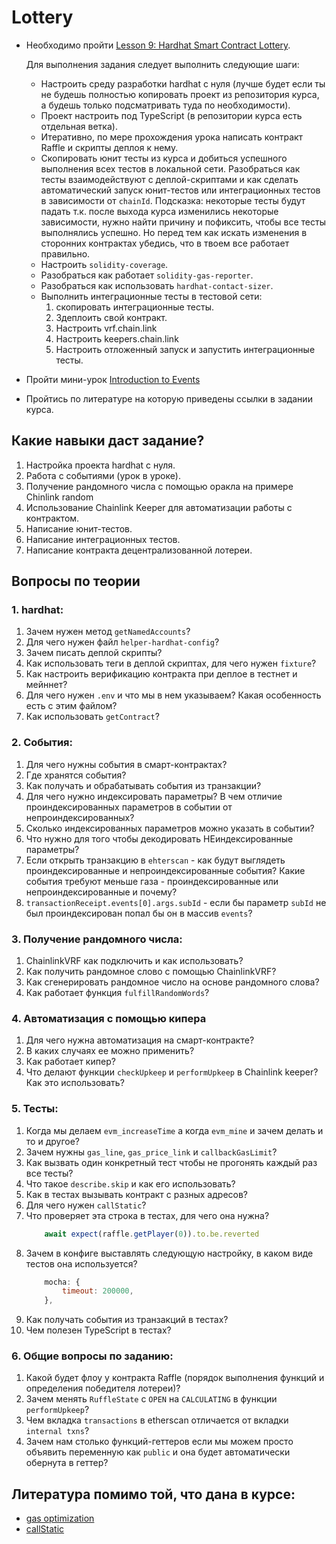 # Lottery

- Необходимо пройти [Lesson 9: Hardhat Smart Contract Lottery](https://github.com/smartcontractkit/full-blockchain-solidity-course-js#lesson-9-hardhat-smart-contract-lottery).

    Для выполнения задания следует выполнить следующие шаги:
    - Настроить среду разработки hardhat с нуля (лучше будет если ты не будешь полностью копировать проект из репозитория курса, а будешь только подсматривать туда по необходимости). 
    - Проект настроить под TypeScript (в репозитории курса есть отдельная ветка).
	- Итеративно, по мере прохождения урока написать контракт Raffle и скрипты деплоя к нему.
	- Скопировать юнит тесты из курса и добиться успешного выполнения всех тестов в локальной сети. Разобраться как тесты взаимодействуют с деплой-скриптами и как сделать автоматический запуск юнит-тестов или интеграционных тестов в зависимости от `chainId`. 
    Подсказка: некоторые тесты будут падать т.к. после выхода курса изменились некоторые зависимости, нужно найти причину и пофиксить, чтобы все тесты выполнялись успешно. Но перед тем как искать изменения в сторонних контрактах убедись, что в твоем все работает правильно.
    - Настроить `solidity-coverage`.
    - Разобраться как работает `solidity-gas-reporter`.
    - Разобраться как использовать `hardhat-contact-sizer`.
	- Выполнить интеграционные тесты в тестовой сети: 
        1. скопировать интеграционные тесты. 
        2. Здеплоить свой контракт.
        3. Настроить vrf.chain.link
        4. Настроить keepers.chain.link
        4. Настроить отложенный запуск и запустить интеграционные тесты.
- Пройти мини-урок [Introduction to Events](https://github.com/smartcontractkit/full-blockchain-solidity-course-js#introduction-to-events)
- Пройтись по литературе на которую приведены ссылки в задании курса.

## Какие навыки даст задание?

1. Настройка проекта hardhat с нуля.
2. Работа с событиями (урок в уроке).
3. Получение рандомного числа с помощью оракла на примере Сhinlink random
4. Использование Chainlink Keeper для автоматизации работы с контрактом. 
5. Написание юнит-тестов.
6. Написание интеграционных тестов.
7. Написание контракта децентрализованной лотереи.

## Вопросы по теории

### 1. hardhat:

1. Зачем нужен метод `getNamedAccounts`?
2. Для чего нужен файл `helper-hardhat-config`?
3. Зачем писать деплой скрипты?
4. Как использовать теги в деплой скриптах, для чего нужен `fixture`?
5. Как настроить верификацию контракта при деплое в тестнет и мейннет?
6. Для чего нужен `.env` и что мы в нем указываем? Какая особенность есть с этим файлом?
7. Как использовать `getContract`?

### 2. События: 

1. Для чего нужны события в смарт-контрактах?
2. Где хранятся события?
3. Как получать и обрабатывать события из транзакции?
4. Для чего нужно индексировать параметры? В чем отличие проиндексированных параметров в событии от непроиндексированных?
5. Сколько индексированных параметров можно указать в событии?
6. Что нужно для того чтобы декодировать НЕиндексированные параметры?
7. Если открыть транзакцию в `ehterscan` - как будут выглядеть проиндексированные и непроиндексированные события? Какие события требуют меньше газа - проиндексированные или непроиндексированные и почему? 
8. `transactionReceipt.events[0].args.subId` - если бы параметр `subId` не был проиндексирован попал бы он в массив `events`?

### 3. Получение рандомного числа:

1. ChainlinkVRF как подключить и как использовать?
2. Как получить рандомное слово с помощью ChainlinkVRF?
3. Как сгенерировать рандомное число на основе рандомного слова?
4. Как работает функция `fulfillRandomWords`?

### 4. Автоматизация с помощью кипера

1. Для чего нужна автоматизация на смарт-контракте?
2. В каких случаях ее можно применить?
3. Как работает кипер?
4. Что делают функции `checkUpkeep` и `performUpkeep` в Chainlink keeper? Как это использовать?

### 5. Тесты:

1. Когда мы делаем `evm_increaseTime` а когда `evm_mine` и зачем делать и то и другое?
2. Зачем нужны `gas_line`, `gas_price_link` и `callbackGasLimit`?
3. Как вызвать один конкретный тест чтобы не прогонять каждый раз все тесты?
4. Что такое `describe.skip` и как его использовать?
5. Как в тестах вызывать контракт с разных адресов?
7. Для чего нужен `callStatic`?
8. Что проверяет эта строка в тестах, для чего она нужна?
    ```js
        await expect(raffle.getPlayer(0)).to.be.reverted
    ```
9. Зачем в конфиге выставлять следующую настройку, в каком виде тестов она используется?
    ```js
        mocha: {
            timeout: 200000,
        },
    ```
10. Как получать события из транзакций в тестах?
11. Чем полезен TypeScript в тестах?

### 6. Общие вопросы по заданию:

1. Какой будет флоу у контракта Raffle (порядок выполнения функций и определения победителя лотереи)?
2. Зачем менять `RuffleState` с `OPEN` на `CALCULATING` в функции `performUpkeep`?
3. Чем вкладка `transactions` в etherscan отличается от вкладки `internal txns`?
5. Зачем нам столько функций-геттеров если мы можем просто объявить переменную как `public` и она будет автоматически обернута в геттер?

## Литература помимо той, что дана в курсе:

- [gas optimization](https://0xmacro.com/blog/solidity-gas-optimizations-cheat-sheet/)
- [callStatic](https://ethereum.stackexchange.com/questions/111916/hardhat-test-returns-transaction-instead-of-return-value)
